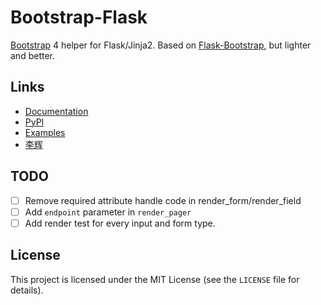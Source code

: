 # Bootstrap-Flask

[Bootstrap](https://getbootstrap.com) 4 helper for Flask/Jinja2.
Based on [Flask-Bootstrap](https://github.com/mbr/flask-bootstrap),
but lighter and better.

## Links

* [Documentation](https://bootstrap-flask.readthedocs.io/en/latest/)
* [PyPI](https://pypi.org/project/Bootstrap-Flask/)
* [Examples](https://github.com/greyli/bootstrap-flask/tree/master/examples)
* [李辉](https://greyli.com/integrate-bootstrap-in-flask-application-with-bootstrap-flask/)


## TODO

- [ ] Remove required attribute handle code in render_form/render_field
- [ ] Add `endpoint` parameter in `render_pager`
- [ ] Add render test for every input and form type.

## License

This project is licensed under the MIT License (see the
`LICENSE` file for details).

